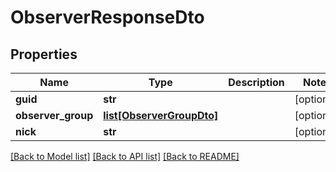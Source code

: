 # ObserverResponseDto

## Properties
Name | Type | Description | Notes
------------ | ------------- | ------------- | -------------
**guid** | **str** |  | [optional] 
**observer_group** | [**list[ObserverGroupDto]**](ObserverGroupDto.md) |  | [optional] 
**nick** | **str** |  | [optional] 

[[Back to Model list]](../README.md#documentation-for-models) [[Back to API list]](../README.md#documentation-for-api-endpoints) [[Back to README]](../README.md)

